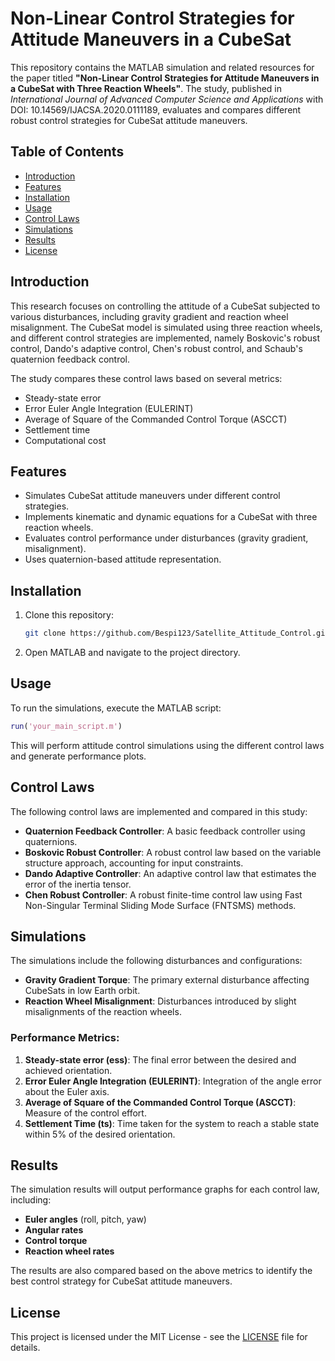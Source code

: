 
# Non-Linear Control Strategies for Attitude Maneuvers in a CubeSat

This repository contains the MATLAB simulation and related resources for the paper titled **"Non-Linear Control Strategies for Attitude Maneuvers in a CubeSat with Three Reaction Wheels"**. The study, published in *International Journal of Advanced Computer Science and Applications* with DOI: 10.14569/IJACSA.2020.0111189, evaluates and compares different robust control strategies for CubeSat attitude maneuvers.

## Table of Contents
- [Introduction](#introduction)
- [Features](#features)
- [Installation](#installation)
- [Usage](#usage)
- [Control Laws](#control-laws)
- [Simulations](#simulations)
- [Results](#results)
- [License](#license)

## Introduction
This research focuses on controlling the attitude of a CubeSat subjected to various disturbances, including gravity gradient and reaction wheel misalignment. The CubeSat model is simulated using three reaction wheels, and different control strategies are implemented, namely Boskovic's robust control, Dando's adaptive control, Chen's robust control, and Schaub's quaternion feedback control.

The study compares these control laws based on several metrics:
- Steady-state error
- Error Euler Angle Integration (EULERINT)
- Average of Square of the Commanded Control Torque (ASCCT)
- Settlement time
- Computational cost

## Features
- Simulates CubeSat attitude maneuvers under different control strategies.
- Implements kinematic and dynamic equations for a CubeSat with three reaction wheels.
- Evaluates control performance under disturbances (gravity gradient, misalignment).
- Uses quaternion-based attitude representation.

## Installation
1. Clone this repository:
   ```bash
   git clone https://github.com/Bespi123/Satellite_Attitude_Control.git
   ```
2. Open MATLAB and navigate to the project directory.

## Usage
To run the simulations, execute the MATLAB script:

```matlab
run('your_main_script.m')
```

This will perform attitude control simulations using the different control laws and generate performance plots.

## Control Laws
The following control laws are implemented and compared in this study:
- **Quaternion Feedback Controller**: A basic feedback controller using quaternions.
- **Boskovic Robust Controller**: A robust control law based on the variable structure approach, accounting for input constraints.
- **Dando Adaptive Controller**: An adaptive control law that estimates the error of the inertia tensor.
- **Chen Robust Controller**: A robust finite-time control law using Fast Non-Singular Terminal Sliding Mode Surface (FNTSMS) methods.

## Simulations
The simulations include the following disturbances and configurations:
- **Gravity Gradient Torque**: The primary external disturbance affecting CubeSats in low Earth orbit.
- **Reaction Wheel Misalignment**: Disturbances introduced by slight misalignments of the reaction wheels.

### Performance Metrics:
1. **Steady-state error (ess)**: The final error between the desired and achieved orientation.
2. **Error Euler Angle Integration (EULERINT)**: Integration of the angle error about the Euler axis.
3. **Average of Square of the Commanded Control Torque (ASCCT)**: Measure of the control effort.
4. **Settlement Time (ts)**: Time taken for the system to reach a stable state within 5% of the desired orientation.

## Results
The simulation results will output performance graphs for each control law, including:
- **Euler angles** (roll, pitch, yaw)
- **Angular rates**
- **Control torque**
- **Reaction wheel rates**

The results are also compared based on the above metrics to identify the best control strategy for CubeSat attitude maneuvers.

## License
This project is licensed under the MIT License - see the [LICENSE](LICENSE) file for details.
